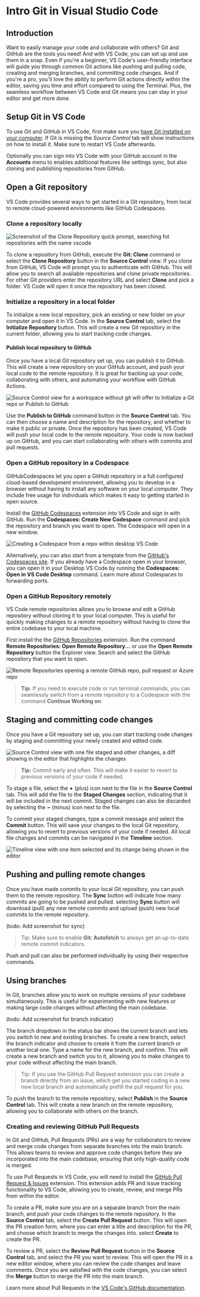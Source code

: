 # Intro Git in Visual Studio Code

## Introduction
Want to easily manage your code and collaborate with others? Git and GitHub are the tools you need! And with VS Code, you can set up and use them in a snap. Even if you're a beginner, VS Code's user-friendly interface will guide you through common Git actions like pushing and pulling code, creating and merging branches, and committing code changes. And if you're a pro, you'll love the ability to perform Git actions directly within the editor, saving you time and effort compared to using the Terminal. Plus, the seamless workflow between VS Code and Git means you can stay in your editor and get more done.

## Setup Git in VS Code

To use Git and GitHub in VS Code, first make sure you [have Git installed on your computer](https://git-scm.com/downloads). If Git is missing the *Source Control* tab will show instructions on how to install it. Make sure to restart VS Code afterwards.

Optionally you can sign into VS Code with your GitHub account in the **Accounts** menu to enables additional features like settings sync, but also cloning and publishing repositories from GitHub.

## Open a Git repository

VS Code provides several ways to get started in a Git repository, from local to remote cloud-powered environments like GitHub Codespaces.

### Clone a repository locally

![Screenshot of the Clone Repository quick prompt, searching fot repositories with the name vscode](images/intro/github-clone.png)

To clone a repository from GitHub, execute the **Git: Clone** command or select the **Clone Repository** button in the **Source Control** view. If you clone from GitHub, VS Code will prompt you to authenticate with GitHub. This will allow you to search all available repositories and clone private repositories. For other Git providers enter the repository URL and select **Clone** and pick a folder. VS Code will open it once the repository has been cloned.

### Initialize a repository in a local folder

To initialize a new local repository, pick an existing or new folder on your computer and open it in VS Code. In the **Source Control** tab, select the **Initialize Repository** button. This will create a new Git repository in the current folder, allowing you to start tracking code changes.

#### Publish local repository to GitHub

Once you have a local Git repository set up, you can publish it to GitHub. This will create a new repository on your GitHub account, and push your local code to the remote repository. It is great for backing up your code, collaborating with others, and automating your workflow with GitHub Actions.

![Source Control view for a workspace without git will offer to Initialize a Git repo or Publish to GitHub](images/intro/scm-init-publish.png)

Use the **Publish to GitHub** command button in the **Source Control** tab. You can then choose a name and description for the repository, and whether to make it public or private. Once the repository has been created, VS Code will push your local code to the remote repository. Your code is now backed up on GitHub, and you can start collaborating with others with commits and pull requests.

### Open a GitHub repository in a Codespace

GitHubCodespaces let you open a GitHub repository in a full configured cloud-based development environment, allowing you to develop in a browser without having to install any software on your local computer. They include free usage for individuals which makes it easy to getting started in open source.

Install the [GitHub Codespaces](https://marketplace.visualstudio.com/items?itemName=GitHub.codespaces) extension into VS Code and sign in with GitHub. Run the **Codespaces: Create New Codespace** command and pick the repository and branch you want to open. The Codespace will open in a new window.

![Creating a Codespace from a repo within desktop VS Code](images/intro/codespace-create.png)

Alternatively, you can also start from a template from the [GitHub's Codespaces site](https://github.com/codespaces/templates). If you already have a Codespace open in your browser, you can open it in your Desktop VS Code by running the **Codespaces: Open in VS Code Desktop** command. Learn more about Codespaces to forwarding ports.

### Open a GitHub Repository remotely

VS Code remote repositories allows you to browse and edit a GitHub repository without cloning it to your local computer. This is useful for quickly making changes to a remote repository without having to clone the entire codebase to your local machine.

First install the the [GitHub Repositories](https://marketplace.visualstudio.com/items?itemName=GitHub.remotehub) extension. Run the command **Remote Repositories: Open Remote Repository...** or use the **Open Remote Repository** button the Explorer view. Search and select the GitHub repository that you want to open.

![Remote Repositories opening a remote GitHub repo, pull request or Azure repo](images/intro/remote-repo.png)

> **Tip:** If you need to execute code or run terminal commands, you can seamlessly switch from a remote repository to a Codespace with the command **Continue Working on**.

## Staging and committing code changes

Once you have a Git repository set up, you can start tracking code changes by staging and committing your newly created and edited code.

![Source Control view with one file staged and other changes, a diff showing in the editor that highlights the changes](images/intro/scm-staging.png)

> **Tip:** Commit early and often. This will make it easier to revert to previous versions of your code if needed.

To stage a file, select the **+** (plus) icon next to the file in the **Source Control** tab. This will add the file to the **Staged Changes** section, indicating that it will be included in the next commit. Staged changes can also be discarded by selecting the **−** (minus) icon next to the file.

To commit your staged changes, type a commit message and select the **Commit** button. This will save your changes to the local Git repository, allowing you to revert to previous versions of your code if needed. All local file changes and commits can be navigated in the **Timeline** section.

![Timeline view with one item selected and its change being shown in the editor](images/intro/timeline.png)

## Pushing and pulling remote changes

Once you have made commits to your local Git repository, you can push them to the remote repository. The **Sync** button will indicate how many commits are going to be pushed and pulled. selecting **Sync** button will download (pull) any new remote commits and upload (push) new local commits to the remote repository.

(todo: Add screenshot for sync)

> Tip: Make sure to enable **Git: Autofetch** to always get an up-to-date remote commit indicators.

 Push and pull can also be performed individually by using their respective commands.

## Using branches

In Git, branches allow you to work on multiple versions of your codebase simultaneously. This is useful for experimenting with new features or making large code changes without affecting the main codebase.

(todo: Add screenshot for branch indicator)

The branch dropdown in the status bar shows the current branch and lets you switch to new and existing branches. To create a new branch, select the branch indicator and choose to create it from the current branch or another local one. Type a name for the new branch, and confirm. This will create a new branch and switch you to it, allowing you to make changes to your code without affecting the main branch.

> Tip: If you use the GitHub Pull Request extension you can create a branch directly from an issue, which get you started coding in a new new local branch and automatically prefill the pull request for you.

To push the branch to the remote repository, select **Publish** in the **Source Control** tab. This will create a new branch on the remote repository, allowing you to collaborate with others on the branch.

### Creating and reviewing GitHub Pull Requests

In Git and GitHub, Pull Requests (PRs) are a way for collaborators to review and merge code changes from separate branches into the main branch. This allows teams to review and approve code changes before they are incorporated into the main codebase, ensuring that only high-quality code is merged.

To use Pull Requests in VS Code, you will need to install the [GitHub Pull Request & Issues](https://marketplace.visualstudio.com/items?itemName=GitHub.vscode-pull-request-github) extension. This extension adds PR and issue tracking functionality to VS Code, allowing you to create, review, and merge PRs from within the editor.

To create a PR, make sure you are on a separate branch from the main branch, and push your code changes to the remote repository. In the **Source Control** tab, select the **Create Pull Request** button. This will open the PR creation form, where you can enter a title and description for the PR, and choose which branch to merge the changes into. select **Create** to create the PR.

To review a PR, select the **Review Pull Request** button in the **Source Control** tab, and select the PR you want to review. This will open the PR in a new editor window, where you can review the code changes and leave comments. Once you are satisfied with the code changes, you can select the **Merge** button to merge the PR into the main branch.

Learn more about Pull Requests in the [VS Code's GitHub documentation](https://code.visualstudio.com/docs/sourcecontrol/github).